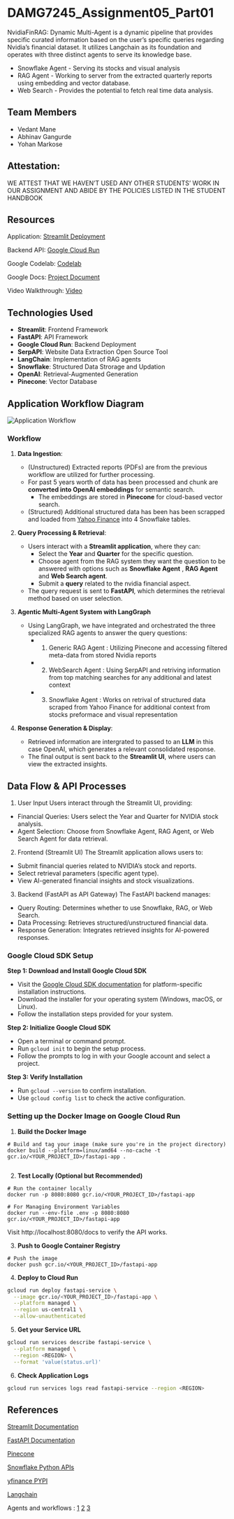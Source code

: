 # DAMG7245_Assignment05_Part01

NvidiaFinRAG: Dynamic Multi-Agent is a dynamic pipeline that provides specific curated information based on the user’s specific queries regarding Nvidia’s financial dataset. It utilizes Langchain as its foundation and operates with three distinct agents to serve its knowledge base.
- Snowflake Agent - Serving its stocks and visual analysis 
- RAG Agent - Working to server from the extracted quarterly reports using embedding and vector database.
- Web Search - Provides the potential to fetch real time data analysis.

## Team Members

- Vedant Mane
- Abhinav Gangurde
- Yohan Markose

## Attestation:

WE ATTEST THAT WE HAVEN’T USED ANY OTHER STUDENTS’ WORK IN OUR ASSIGNMENT AND ABIDE BY THE POLICIES LISTED IN THE STUDENT HANDBOOK

## Resources

Application: [Streamlit Deployment](https://nvidia-finrag.streamlit.app/)

Backend API: [Google Cloud Run](https://fastapi-service-326204588719.us-east1.run.app)

Google Codelab: [Codelab](https://codelabs-preview.appspot.com/?file_id=1Lh26o3XUQmNmL8LVxyvQFOLbNgksNOY9QLW0UI6E08U/edit?tab=t.0#0)

Google Docs: [Project Document](https://docs.google.com/document/d/1Lh26o3XUQmNmL8LVxyvQFOLbNgksNOY9QLW0UI6E08U/edit?usp=sharing)

Video Walkthrough: [Video](https://northeastern-my.sharepoint.com/:v:/g/personal/markose_y_northeastern_edu/EQ1bM_uzSJ1Ks1CoizyLrqwB60K9hYq-H8zwND6WjjCBnA?nav=eyJyZWZlcnJhbEluZm8iOnsicmVmZXJyYWxBcHAiOiJTdHJlYW1XZWJBcHAiLCJyZWZlcnJhbFZpZXciOiJTaGFyZURpYWxvZy1MaW5rIiwicmVmZXJyYWxBcHBQbGF0Zm9ybSI6IldlYiIsInJlZmVycmFsTW9kZSI6InZpZXcifX0%3D&e=OZnleg)

## Technologies Used

- **Streamlit**: Frontend Framework
- **FastAPI**: API Framework
- **Google Cloud Run**: Backend Deployment
- **SerpAPI**: Website Data Extraction Open Source Tool
- **LangChain**: Implementation of RAG agents 
- **Snowflake**: Structured Data Strorage and Updation 
- **OpenAI**: Retrieval-Augmented Generation
- **Pinecone**: Vector Database

## Application Workflow Diagram

![Application Workflow](/architectural_diagram/Architectural_diagram.png)


### Workflow

1. **Data Ingestion**:
    - (Unstructured) Extracted reports (PDFs) are from the previous workflow are utilized for further processing.
    - For past 5 years worth of data has been processed and chunk are **converted into OpenAI embeddings** for semantic search.
        - The embeddings are stored in **Pinecone** for cloud-based vector search.
    - (Structured) Additional structured data has been has been scrapped and loaded from [Yahoo Finance](https://finance.yahoo.com/quote/NVDA/) into 4 Snowflake tables. 

2. **Query Processing & Retrieval**:
    - Users interact with a **Streamlit application**, where they can:
        - Select the **Year** and **Quarter** for the specific question.
        - Choose agent from the RAG system they want the question to be answered with options such as **Snowflake Agent** , **RAG Agent**  and **Web Search agent**.
        - Submit a **query** related to the nvidia financial aspect.
    - The query request is sent to **FastAPI**, which determines the retrieval method based on user selection.
    
3. **Agentic Multi-Agent System with LangGraph**
    - Using LangGraph, we have integrated and orchestrated the three specialized RAG agents to answer the query questions:
        - 1. Generic RAG Agent : Utilizing Pinecone and accessing filtered meta-data from stored Nvidia reports
        - 2. WebSearch Agent : Using SerpAPI and retriving information from top matching searches for any additional and latest context
        - 3. Snowflake Agent : Works on retrival of structured data scraped from Yahoo Finance for additional context from stocks preformace and visual representation 

4. **Response Generation & Display**:
    - Retrieved information are intergrated to passed to an **LLM** in this case OpenAI, which generates a relevant consolidated response.
    - The final output is sent back to the **Streamlit UI**, where users can view the extracted insights.

## **Data Flow & API Processes**

1. User Input
Users interact through the Streamlit UI, providing:
- Financial Queries: Users select the Year and Quarter for NVIDIA stock analysis.
- Agent Selection: Choose from Snowflake Agent, RAG Agent, or Web Search Agent for data retrieval.

2. Frontend (Streamlit UI)
The Streamlit application allows users to:
- Submit financial queries related to NVIDIA’s stock and reports.
- Select retrieval parameters (specific agent type).
- View AI-generated financial insights and stock visualizations.

3. Backend (FastAPI as API Gateway)
The FastAPI backend manages:
- Query Routing: Determines whether to use Snowflake, RAG, or Web Search.
- Data Processing: Retrieves structured/unstructured financial data.
- Response Generation: Integrates retrieved insights for AI-powered responses.

### **Google Cloud SDK Setup**
 
**Step 1: Download and Install Google Cloud SDK**
 
- Visit the [Google Cloud SDK documentation](https://cloud.google.com/sdk/docs/install) for platform-specific installation instructions.
- Download the installer for your operating system (Windows, macOS, or Linux).
- Follow the installation steps provided for your system.
 
**Step 2: Initialize Google Cloud SDK**
 
- Open a terminal or command prompt.
- Run `gcloud init` to begin the setup process.
- Follow the prompts to log in with your Google account and select a project.
 
**Step 3: Verify Installation**
 
- Run `gcloud --version` to confirm installation.
- Use `gcloud config list` to check the active configuration.
 

### Setting up the Docker Image on Google Cloud Run
 
1. **Build the Docker Image**
 
```docker
# Build and tag your image (make sure you're in the project directory)
docker build --platform=linux/amd64 --no-cache -t gcr.io/<YOUR_PROJECT_ID>/fastapi-app .
 
```
 
2. **Test Locally (Optional but Recommended)**
 
```docker
# Run the container locally
docker run -p 8080:8080 gcr.io/<YOUR_PROJECT_ID>/fastapi-app
 
# For Managing Environment Variables
docker run --env-file .env -p 8080:8080 gcr.io/<YOUR_PROJECT_ID>/fastapi-app
```
Visit http://localhost:8080/docs to verify the API works.
 
3. **Push to Google Container Registry**
 
```docker
# Push the image
docker push gcr.io/<YOUR_PROJECT_ID>/fastapi-app
```
 
4. **Deploy to Cloud Run**
 
```bash
gcloud run deploy fastapi-service \
  --image gcr.io/<YOUR_PROJECT_ID>/fastapi-app \
  --platform managed \
  --region us-central1 \
  --allow-unauthenticated  
```
 
5. **Get your Service URL**
 
```bash
gcloud run services describe fastapi-service \
  --platform managed \
  --region <REGION> \
  --format 'value(status.url)'
```
 
6. **Check Application Logs**
 
```bash
gcloud run services logs read fastapi-service --region <REGION>
```
 
## References

[Streamlit Documentation](https://docs.streamlit.io/) 

[FastAPI Documentation](https://fastapi.tiangolo.com/)

[Pinecone](https://www.pinecone.io/?utm_term=pinecone%20database&utm_campaign=brand-us-p&utm_source=adwords&utm_medium=ppc&hsa_acc=3111363649&hsa_cam=16223687665&hsa_grp=133738612775&hsa_ad=582256510975&hsa_src=g&hsa_tgt=kwd-1628011569744&hsa_kw=pinecone%20database&hsa_mt=p&hsa_net=adwords&hsa_ver=3&gad_source=1&gclid=CjwKCAjwnPS-BhBxEiwAZjMF0nFJVWpg9eEPcztz-TW5kQlc2pHrwV8O9KNX_jxqiIsfgm0-E3pUTBoCmxkQAvD_BwE)

[Snowflake Python APIs](https://docs.snowflake.com/en/developer-guide/snowflake-python-api/snowflake-python-overview)

[yfinance PYPI](https://pypi.org/project/yfinance/)

[Langchain](https://langchain-ai.github.io/langgraph/tutorials/introduction/Links)

Agents and workflows : [1](https://www.anthropic.com/engineering/building-effective-agents) [2](https://www.youtube.com/watch?v=usOmwLZNVuM) [3](https://weaviate.io/blog/what-is-agentic-rag)


